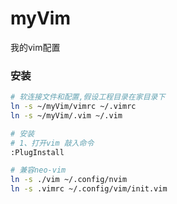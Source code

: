 # myVim
我的vim配置

### 安装
```bash
# 软连接文件和配置,假设工程目录在家目录下
ln -s ~/myVim/vimrc ~/.vimrc
ln -s ~/myVim/.vim ~/.vim

# 安装
# 1、打开vim 敲入命令
:PlugInstall

# 兼容neo-vim
ln -s ./vim ~/.config/nvim
ln -s .vimrc ~/.config/vim/init.vim

```
